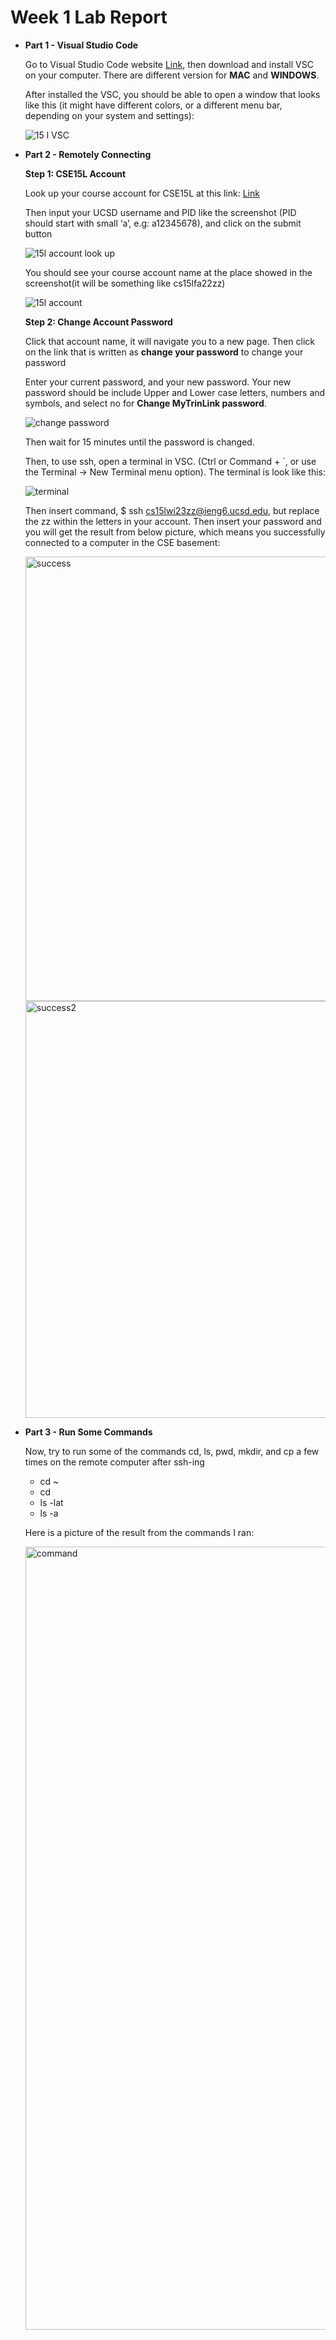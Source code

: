 # Week 1 Lab Report

* **Part 1 - Visual Studio Code**


    Go to Visual Studio Code website [Link]([http://a.com](https://code.visualstudio.com/)), then download and install VSC on your computer. There are different version for **MAC** and **WINDOWS**.
    
    After installed the VSC, you should be able to open a window that looks like this (it might have different colors, or a different menu bar, depending on your system and settings):
    
    ![15 l VSC](https://user-images.githubusercontent.com/106724998/212503008-0267b419-ff43-4541-a2f9-09c34c27b174.jpg)

    
    

* **Part 2 - Remotely Connecting**
    
    **Step 1: CSE15L Account**
    
    Look up your course account for CSE15L at this link: [Link]([http://a.com](https://sdacs.ucsd.edu/~icc/index.php))
    
    Then input your UCSD username and PID like the screenshot (PID should start with small ‘a’, e.g: a12345678), and click on the submit button
    
    ![15l account look up](https://user-images.githubusercontent.com/106724998/212524766-35f7156b-6c75-484e-a09c-f5cc4570e721.jpg)

    You should see your course account name at the place showed in the screenshot(it will be something like cs15lfa22zz)
    
    ![15l account](https://user-images.githubusercontent.com/106724998/212524909-d79fda9b-1b22-4bd0-9cea-b02ac50f5810.png)
    
    
    
    **Step 2: Change Account Password**
    
    Click that account name, it will navigate you to a new page. Then click on the link that is written as **change your password** to change your password
    
    Enter your current password, and your new password. Your new password should be include Upper and Lower case letters, numbers and symbols, and select no for **Change MyTrinLink password**.
    
    ![change password](https://user-images.githubusercontent.com/106724998/212525662-aba9345b-524b-4479-8620-e256c752a4d7.png)

    Then wait for 15 minutes until the password is changed.
    
    Then, to use ssh, open a terminal in VSC. (Ctrl or Command + `, or use the Terminal → New Terminal menu option). The terminal is look like this:
    
    ![terminal](https://user-images.githubusercontent.com/106724998/212527225-826df596-5e05-47cd-8bac-e444c71ba3b8.png)

    Then insert command, $ ssh cs15lwi23zz@ieng6.ucsd.edu, but replace the zz within the letters in your account. Then insert your password and you will get the result from below picture, which means you successfully connected to a computer in the CSE basement:
    
    <img width="711" alt="success" src="https://user-images.githubusercontent.com/106724998/212527356-ccb8e61b-5512-4d21-9ba9-dfe0176dc399.png">
    
    <img width="667" alt="success2" src="https://user-images.githubusercontent.com/106724998/212527358-bd02be16-0d11-4d01-81f3-8c47f91b406f.png">
    
    
    
* **Part 3 - Run Some Commands**

    Now, try to run some of the commands cd, ls, pwd, mkdir, and cp a few times on the remote computer after ssh-ing 
    
    * cd ~
    * cd
    * ls -lat
    * ls -a
    
    Here is a picture of the result from the commands I ran:
    
    <img width="1253" alt="command" src="https://user-images.githubusercontent.com/106724998/212527737-2ef3affb-b513-4e06-ae6a-a0db6558fcbb.png">
